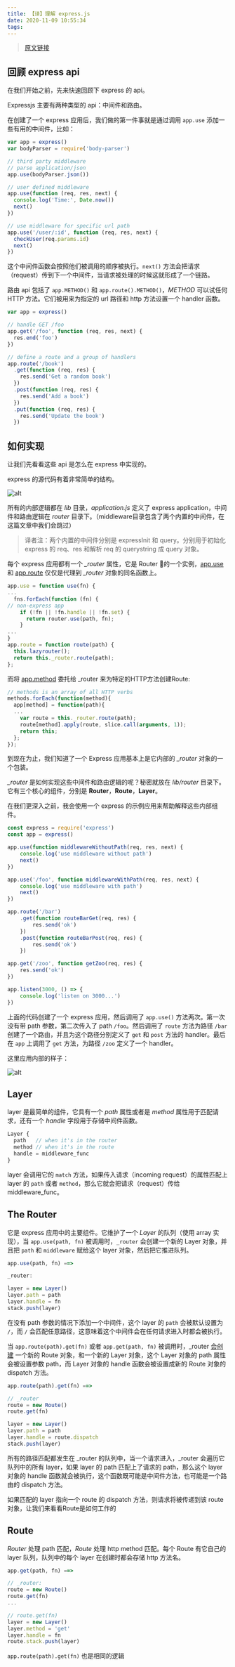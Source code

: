 ```yaml
---
title: 【译】理解 express.js
date: 2020-11-09 10:55:34
tags:
---
```


> [原文链接](https://blog.laputa.io/understanding-expressjs-d5ef4f4646c8)

## 回顾 express api

在我们开始之前，先来快速回顾下 express 的 api。

Expressjs 主要有两种类型的 api：中间件和路由。

在创建了一个 express 应用后，我们做的第一件事就是通过调用 `app.use` 添加一些有用的中间件，比如：

```js
var app = express()
var bodyParser = require('body-parser')

// third party middleware
// parse application/json
app.use(bodyParser.json())

// user defined middleware
app.use(function (req, res, next) {
  console.log('Time:', Date.now())
  next()
})

// use middleware for specific url path
app.use('/user/:id', function (req, res, next) {
  checkUser(req.params.id)
  next()
})
```


这个中间件函数会按照他们被调用的顺序被执行。`next()` 方法会把请求（request）传到下一个中间件，当请求被处理的时候这就形成了一个链路。

路由 api 包括了 `app.METHOD()` 和 `app.route().METHOD()`，*METHOD* 可以试任何 HTTP 方法。它们被用来为指定的 url 路径和 http 方法设置一个 handler 函数。

```js
var app = express()

// handle GET /foo
app.get('/foo', function (req, res, next) {
  res.end('foo')
})

// define a route and a group of handlers
app.route('/book')
  .get(function (req, res) {
    res.send('Get a random book')
  })
  .post(function (req, res) {
    res.send('Add a book')
  })
  .put(function (req, res) {
    res.send('Update the book')
  })
```

## 如何实现

让我们先看看这些 api 是怎么在 express 中实现的。

express 的源代码有着非常简单的结构。

![alt](https://img10.360buyimg.com/jdphoto/jfs/t1/150192/31/13662/19143/5fa8e603E010f22f1/0c02010c35e76fa5.png)

所有的内部逻辑都在 *lib* 目录，*application.js* 定义了 express application，中间件和路由逻辑在 *router* 目录下。（middleware目录包含了两个内置的中间件，在这篇文章中我们会跳过）

> 译者注：两个内置的中间件分别是 expressInit 和 query。分别用于初始化 express 的 req、res 和解析 req 的 querystring 成 query 对象。

每个 express 应用都有一个 *_router* 属性，它是 Router 的一个实例，[app.use](https://github.com/expressjs/express/blob/3ed5090ca91f6a387e66370d57ead94d886275e1/lib/application.js#L187-L221) 和 [app.route](https://github.com/expressjs/express/blob/3ed5090ca91f6a387e66370d57ead94d886275e1/lib/application.js#L254-L257) 仅仅是代理到 *_router* 对象的同名函数上。

```js
app.use = function use(fn) {
...
  fns.forEach(function (fn) {
// non-express app
    if (!fn || !fn.handle || !fn.set) {
      return router.use(path, fn);
    }
...
}
app.route = function route(path) {
  this.lazyrouter();
  return this._router.route(path);
};
```

而将 [app.method](https://github.com/expressjs/express/blob/3ed5090ca91f6a387e66370d57ead94d886275e1/lib/application.js#L472-L485) 委托给 _router 来为特定的HTTP方法创建Route:

```js
// methods is an array of all HTTP verbs
methods.forEach(function(method){
  app[method] = function(path){
  ...
    var route = this._router.route(path);
    route[method].apply(route, slice.call(arguments, 1));
    return this;
  };
});
```

到现在为止，我们知道了一个 Express 应用基本上是它内部的 *_router* 对象的一个包装。

*_router* 是如何实现这些中间件和路由逻辑的呢？秘密就放在 *lib/router* 目录下。它有三个核心的组件，分别是 **Router**，**Route**，**Layer**。

在我们更深入之前，我会使用一个 express 的示例应用来帮助解释这些内部组件。


```js
const express = require('express')
const app = express()

app.use(function middlewareWithoutPath(req, res, next) {
    console.log('use middleware without path')
    next()
})

app.use('/foo', function middlewareWithPath(req, res, next) {
    console.log('use middleware with path')
    next()
})

app.route('/bar')
    .get(function routeBarGet(req, res) {
        res.send('ok')
    })
    .post(function routeBarPost(req, res) {
        res.send('ok')
    })

app.get('/zoo', function getZoo(req, res) {
    res.send('ok')
})

app.listen(3000, () => {
    console.log('listen on 3000...')
})
```

上面的代码创建了一个 express 应用，然后调用了 `app.use()` 方法两次。第一次没有带 path 参数，第二次传入了 path `/foo`。然后调用了 `route` 方法为路径 `/bar` 创建了一个路由，并且为这个路径分别定义了 `get` 和 `post` 方法的 handler。最后在 `app` 上调用了 `get` 方法，为路径 `/zoo` 定义了一个 handler。

这里应用内部的样子：

![alt](https://img10.360buyimg.com/jdphoto/jfs/t1/155146/1/5229/15738/5fa8f8a0Ed8c4360f/084ebfa9387cb459.png)

## Layer

layer 是最简单的组件，它具有一个 *path* 属性或者是 *method* 属性用于匹配请求，还有一个 *handle* 字段用于存储中间件函数。

```js
Layer {
  path   // when it's in the router
  method // when it's in the route
  handle = middleware_func
}
```

layer 会调用它的 `match` 方法，如果传入请求（incoming request）的属性匹配上 layer 的 `path` 或者 `method`，那么它就会把请求（request）传给 middleware_func。


## The Router

它是 express 应用中的主要组件。它维护了一个 *Layer* 的队列（使用 array 实现），当 `app.use(path, fn)` 被调用时，`_router` 会创建一个新的 Layer 对象，并且把 `path` 和 `middleware` 赋给这个 layer 对象，然后把它推进队列。

```js
app.use(path, fn) ==>

_router:

layer = new Layer()
layer.path = path
layer.handle = fn
stack.push(layer)
```

在没有 path 参数的情况下添加一个中间件，这个 layer 的 `path` 会被默认设置为 `/`，而 `/` 会匹配任意路径，这意味着这个中间件会在任何请求进入时都会被执行。

当 `app.route(path).get(fn)` 或者 `app.get(path, fn)` 被调用时，_router [会创建](https://github.com/expressjs/express/blob/3ed5090ca91f6a387e66370d57ead94d886275e1/lib/router/index.js#L491-L504) 一个新的 Route 对象，和一个新的 Layer 对象，这个 Layer 对象的 path 属性会被设置参数 path，而 Layer 对象的 handle 函数会被设置成新的 Route 对象的 dispatch 方法。

```js
app.route(path).get(fn) ==>

// _router
route = new Route()
route.get(fn)

layer = new Layer()
layer.path = path
layer.handle = route.dispatch
stack.push(layer)
```

所有的路径匹配都发生在 _router 的队列中，当一个请求进入，_router 会遍历它队列中的所有 layer，如果 layer 的 path 匹配上了请求的 path，那么这个 layer 对象的 handle 函数就会被执行，这个函数既可能是中间件方法，也可能是一个路由的 dispatch 方法。

如果匹配的 layer 指向一个 route 的 dispatch 方法，则请求将被传递到该 route 对象，让我们来看看Route是如何工作的

## Route

*Router* 处理 path 匹配，*Route* 处理 http method 匹配。每个 Route 有它自己的 layer 队列，队列中的每个 layer 在创建时都会存储 http 方法名。



```js
app.get(path, fn) ==>

// _router:
route = new Route()
route.get(fn)
...

// route.get(fn)
layer = new Layer()
layer.method = 'get'
layer.handle = fn
route.stack.push(layer)
```

`app.route(path).get(fn)` 也是相同的逻辑